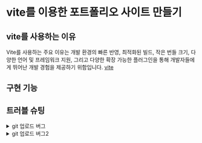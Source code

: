 # vite를 이용한 포트폴리오 사이트 만들기

## vite를 사용하는 이유
Vite를 사용하는 주요 이유는 개발 환경의 빠른 반영, 최적화된 빌드, 작은 번들 크기, 다양한 언어 및 프레임워크 지원, 그리고 다양한 확장 가능한 플러그인을 통해 개발자들에게 뛰어난 개발 경험을 제공하기 위함입니다.
[vite](https://ko.vitejs.dev/guide)


## 구현 기능


## 트러블 슈팅
<details>
<summary>git 업로드 버그</summary>
원인 : 해당 주소에 대한 권한이 없기 떄문에 발생한다. 

해결방법 : git remote set-url origin https://github-username@github.com/github-username/github-repository-name.git
</details>

<details>
<summary>git 업로드 버그2</summary>
원인 : git 프로세스가 동작중일 때 다른 git 프로세스가 실행되는 것을 막아두기 위해서 index.lock이라는 파일을 만들어서 보호를 하기 떄문에 발생한다. 

해결방법 : del ./.git/index.lock
</details>